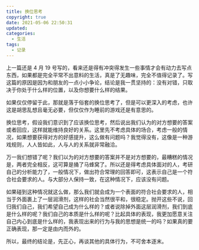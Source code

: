 ```yaml
---
title: 换位思考
copyright: true
date: 2021-05-06 22:50:31
updated:
categories:
  - 生活
tags:
  - 记录
---
```


上一篇还是 4 月 19 号写的，看来还是得有冲突得发生一些事情才会有动力去写点东西，如果都是完全平常不出意料的生活，真是了无趣味，完全不值得记录了。写这篇的原因是因为和朋友的一点小小争论，结论是我一贯坚持的：没有对错，只取决于你处于什么样的位置，以及你想要什么样的结果。

如果仅仅停留于此，那就是落于俗套的换位思考了，但是可以更深入的考虑，也许这是胡思乱想且毫无必要，但仅仅作为睡前的游戏还是有意思的。

换位思考，假设我们意识到了应该换位思考，然后说出我们认为的对方想要的答案或者回应，这样就能维持良好的关系。这里先不考虑具体的场合，考虑一般的情况，如果想要获得对方的好感提升，这么做有问题吗？我觉得没有，这像是一种游戏规则，人人皆如此，人与人的关系就非常融洽。

万一我们想错了呢？我们以为的对方想要的答案并不是对方想要的，最糟糕的情况是，两者完全相反，这可算是捅了马蜂窝了。所以还是得考虑具体面对的人，考研自己的分析能力了，一般情况下，做出符合常理的回答即可，这表示自己是一个符合社会要求的人。与大部分人保持一致，在这种情况下，应该没有问题。

如果碰到这种情况就这么做，那么我们就会成为一个表面的符合社会要求的人，相当于外面裹上了一层润滑剂，这样的社会当然很平和，很稳定。抛开这些不说，回归我们自己，我们希望自己成为什么样的？或者说除掉外面这层润滑剂，我们到底是什么样的呢？我们自己的本质是什么样的呢？比起具体的表现，我更加愿意关注自己内心到底是什么样的，我表现出来的行为与我的思想是统一的吗？如果真的要正确表现，那一定是由内而外的。

所以，最终的结论是，先正心，再谈其他的具体行为，不可舍本逐末。 